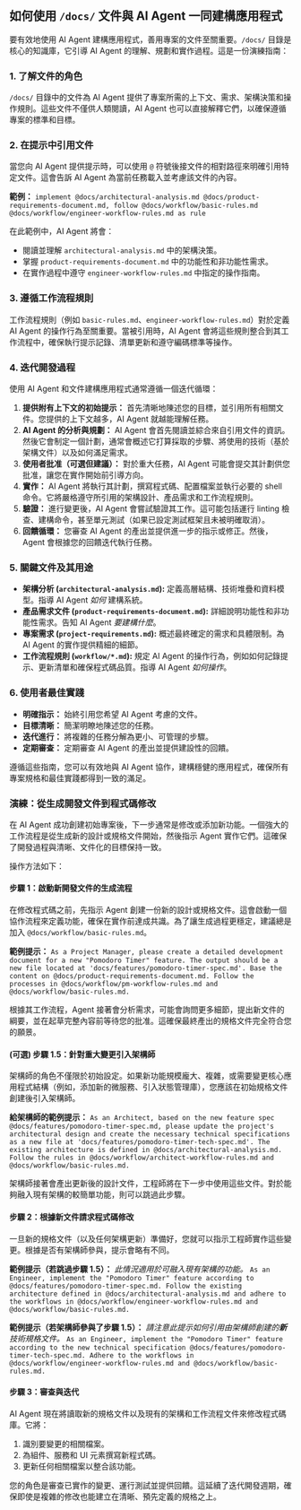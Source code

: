 ## 如何使用 `/docs/` 文件與 AI Agent 一同建構應用程式

要有效地使用 AI Agent 建構應用程式，善用專案的文件至關重要。`/docs/` 目錄是核心的知識庫，它引導 AI Agent 的理解、規劃和實作過程。這是一份演練指南：

### 1. 了解文件的角色

`/docs/` 目錄中的文件為 AI Agent 提供了專案所需的上下文、需求、架構決策和操作規則。這些文件不僅供人類閱讀，AI Agent 也可以直接解釋它們，以確保遵循專案的標準和目標。

### 2. 在提示中引用文件

當您向 AI Agent 提供提示時，可以使用 `@` 符號後接文件的相對路徑來明確引用特定文件。這會告訴 AI Agent 為當前任務載入並考慮該文件的內容。

**範例：**
`implement @docs/architectural-analysis.md @docs/product-requirements-document.md, follow @docs/workflow/basic-rules.md @docs/workflow/engineer-workflow-rules.md as rule`

在此範例中，AI Agent 將會：
- 閱讀並理解 `architectural-analysis.md` 中的架構決策。
- 掌握 `product-requirements-document.md` 中的功能性和非功能性需求。
- 在實作過程中遵守 `engineer-workflow-rules.md` 中指定的操作指南。

### 3. 遵循工作流程規則

工作流程規則（例如 `basic-rules.md`、`engineer-workflow-rules.md`）對於定義 AI Agent 的操作行為至關重要。當被引用時，AI Agent 會將這些規則整合到其工作流程中，確保執行提示記錄、清單更新和遵守編碼標準等操作。

### 4. 迭代開發過程

使用 AI Agent 和文件建構應用程式通常遵循一個迭代循環：

1.  **提供附有上下文的初始提示：** 首先清晰地陳述您的目標，並引用所有相關文件。您提供的上下文越多，AI Agent 就越能理解任務。
2.  **AI Agent 的分析與規劃：** AI Agent 會首先閱讀並綜合來自引用文件的資訊。然後它會制定一個計劃，通常會概述它打算採取的步驟、將使用的技術（基於架構文件）以及如何滿足需求。
3.  **使用者批准（可選但建議）：** 對於重大任務，AI Agent 可能會提交其計劃供您批准，讓您在實作開始前引導方向。
4.  **實作：** AI Agent 將執行其計劃，撰寫程式碼、配置檔案並執行必要的 shell 命令。它將嚴格遵守所引用的架構設計、產品需求和工作流程規則。
5.  **驗證：** 進行變更後，AI Agent 會嘗試驗證其工作。這可能包括運行 linting 檢查、建構命令，甚至單元測試（如果已設定測試框架且未被明確取消）。
6.  **回饋循環：** 您審查 AI Agent 的產出並提供進一步的指示或修正。然後，Agent 會根據您的回饋迭代執行任務。

### 5. 關鍵文件及其用途

-   **架構分析 (`architectural-analysis.md`):** 定義高層結構、技術堆疊和資料模型。指導 AI Agent *如何* 建構系統。
-   **產品需求文件 (`product-requirements-document.md`):** 詳細說明功能性和非功能性需求。告知 AI Agent *要建構什麼*。
-   **專案需求 (`project-requirements.md`):** 概述最終確定的需求和具體限制。為 AI Agent 的實作提供精細的細節。
-   **工作流程規則 (`workflow/*.md`):** 規定 AI Agent 的操作行為，例如如何記錄提示、更新清單和確保程式碼品質。指導 AI Agent *如何操作*。

### 6. 使用者最佳實踐

-   **明確指示：** 始終引用您希望 AI Agent 考慮的文件。
-   **目標清晰：** 簡潔明瞭地陳述您的任務。
-   **迭代進行：** 將複雜的任務分解為更小、可管理的步驟。
-   **定期審查：** 定期審查 AI Agent 的產出並提供建設性的回饋。

遵循這些指南，您可以有效地與 AI Agent 協作，建構穩健的應用程式，確保所有專案規格和最佳實踐都得到一致的滿足。

### 演練：從生成開發文件到程式碼修改

在 AI Agent 成功創建初始專案後，下一步通常是修改或添加新功能。一個強大的工作流程是從生成新的設計或規格文件開始，然後指示 Agent 實作它們。這確保了開發過程與清晰、文件化的目標保持一致。

操作方法如下：

#### 步驟 1：啟動新開發文件的生成流程

在修改程式碼之前，先指示 Agent 創建一份新的設計或規格文件。這會啟動一個協作流程來定義功能，確保在實作前達成共識。為了讓生成過程更穩定，建議總是加入 `@docs/workflow/basic-rules.md`。

**範例提示：**
`As a Project Manager, please create a detailed development document for a new "Pomodoro Timer" feature. The output should be a new file located at 'docs/features/pomodoro-timer-spec.md'. Base the content on @docs/product-requirements-document.md. Follow the processes in @docs/workflow/pm-workflow-rules.md and @docs/workflow/basic-rules.md.`

根據其工作流程，Agent 接著會分析需求，可能會詢問更多細節，提出新文件的綱要，並在起草完整內容前等待您的批准。這確保最終產出的規格文件完全符合您的願景。

#### (可選) 步驟 1.5：針對重大變更引入架構師

架構師的角色不僅限於初始設定。如果新功能規模龐大、複雜，或需要變更核心應用程式結構（例如，添加新的微服務、引入狀態管理庫），您應該在初始規格文件創建後引入架構師。

**給架構師的範例提示：**
`As an Architect, based on the new feature spec @docs/features/pomodoro-timer-spec.md, please update the project's architectural design and create the necessary technical specifications as a new file at 'docs/features/pomodoro-timer-tech-spec.md'. The existing architecture is defined in @docs/architectural-analysis.md. Follow the rules in @docs/workflow/architect-workflow-rules.md and @docs/workflow/basic-rules.md.`

架構師接著會產出更新後的設計文件，工程師將在下一步中使用這些文件。對於能夠融入現有架構的較簡單功能，則可以跳過此步驟。

#### 步驟 2：根據新文件請求程式碼修改

一旦新的規格文件（以及任何架構更新）準備好，您就可以指示工程師實作這些變更。根據是否有架構師參與，提示會略有不同。

**範例提示（若跳過步驟 1.5）：**
*此情況適用於可融入現有架構的功能。*
`As an Engineer, implement the "Pomodoro Timer" feature according to @docs/features/pomodoro-timer-spec.md. Follow the existing architecture defined in @docs/architectural-analysis.md and adhere to the workflows in @docs/workflow/engineer-workflow-rules.md and @docs/workflow/basic-rules.md.`

**範例提示（若架構師參與了步驟 1.5）：**
*請注意此提示如何引用由架構師創建的**新**技術規格文件。*
`As an Engineer, implement the "Pomodoro Timer" feature according to the new technical specification @docs/features/pomodoro-timer-tech-spec.md. Adhere to the workflows in @docs/workflow/engineer-workflow-rules.md and @docs/workflow/basic-rules.md.`

#### 步驟 3：審查與迭代

AI Agent 現在將讀取新的規格文件以及現有的架構和工作流程文件來修改程式碼庫。它將：
1.  識別要變更的相關檔案。
2.  為組件、服務和 UI 元素撰寫新程式碼。
3.  更新任何相關檔案以整合該功能。

您的角色是審查已實作的變更、運行測試並提供回饋。這延續了迭代開發週期，確保即使是複雜的修改也能建立在清晰、預先定義的規格之上。